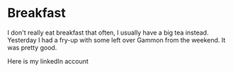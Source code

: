 # Breakfast

I don't really eat breakfast that often, I usually have a big tea instead. Yesterday I had a fry-up with some left over Gammon from the weekend. It was pretty good.

Here is my linkedIn account
